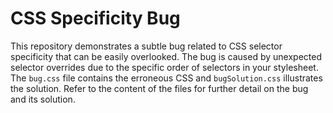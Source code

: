 # CSS Specificity Bug
This repository demonstrates a subtle bug related to CSS selector specificity that can be easily overlooked. The bug is caused by unexpected selector overrides due to the specific order of selectors in your stylesheet.  The `bug.css` file contains the erroneous CSS and `bugSolution.css` illustrates the solution. Refer to the content of the files for further detail on the bug and its solution.